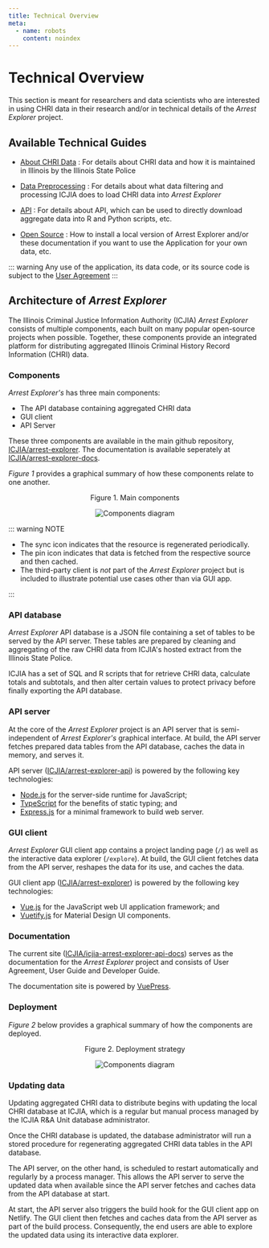 ```yaml
---
title: Technical Overview
meta:
  - name: robots
    content: noindex
---
```


# Technical Overview

This section is meant for researchers and data scientists who are interested in using CHRI data in their research and/or in technical details of the _Arrest Explorer_ project.

## Available Technical Guides

- [About CHRI Data](/technical/chri) : For details about CHRI data and how it is maintained in Illinois by the Illinois State Police

- [Data Preprocessing](/technical/data) : For details about what data filtering and processing ICJIA does to load CHRI data into _Arrest Explorer_

- [API](/technical/api) : For details about API, which can be used to directly download aggregate data into R and Python scripts, etc.

- [Open Source](/technical/open_source) : How to install a local version of Arrest Explorer and/or these documentation if you want to use the Application for your own data, etc.

::: warning
Any use of the application, its data code, or its source code is subject to the [User Agreement](/user_agreement)
:::

## Architecture of _Arrest Explorer_

The Illinois Criminal Justice Information Authority (ICJIA) _Arrest Explorer_ consists of multiple components, each built on many popular open-source projects when possible. Together, these components provide an integrated platform for distributing aggregated Illinois Criminal History Record Information (CHRI) data.

### Components

_Arrest Explorer's_ has three main components:

- The API database containing aggregated CHRI data
- GUI client
- API Server

These three components are available in the main github repository, [ICJIA/arrest-explorer](https://github.com/ICJIA/arrest_explorer). The documentation is available seperately at [ICJIA/arrest-explorer-docs](https://github.com/ICJIA/icjia-arrest-explorer-docs).

_Figure 1_ provides a graphical summary of how these components relate to one another.

<div style="text-align:center">
<span class="fig-title">Figure 1. Main components</span>

![Components diagram](/arrestexplorer/docs/assets/diagram-components.png)

</div>

::: warning NOTE

- The sync icon indicates that the resource is regenerated periodically.
- The pin icon indicates that data is fetched from the respective source and then cached.
- The third-party client is _not_ part of the _Arrest Explorer_ project but is included to illustrate potential use cases other than via GUI app.

:::

### API database

_Arrest Explorer_ API database is a JSON file containing a set of tables to be served by the API server. These tables are prepared by cleaning and aggregating of the raw CHRI data from ICJIA's hosted extract from the Illinois State Police.

ICJIA has a set of SQL and R scripts that for retrieve CHRI data, calculate totals and subtotals, and then alter certain values to protect privacy before finally exporting the API database.

### API server

At the core of the _Arrest Explorer_ project is an API server that is semi-independent of _Arrest Explorer's_ graphical interface. At build, the API server fetches prepared data tables from the API database, caches the data in memory, and serves it.

API server ([ICJIA/arrest-explorer-api](https://github.com/ICJIA/arrest-explorer-api)) is powered by the following key technologies:

- [Node.js](https://nodejs.org/) for the server-side runtime for JavaScript;
- [TypeScript](https://www.typescriptlang.org/) for the benefits of static typing; and
- [Express.js](https://expressjs.com/) for a minimal framework to build web server.

### GUI client

_Arrest Explorer_ GUI client app contains a project landing page (`/`) as well as the interactive data explorer (`/explore`). At build, the GUI client fetches data from the API server, reshapes the data for its use, and caches the data.

GUI client app ([ICJIA/arrest-explorer](https://github.com/ICJIA/arrest-explorer)) is powered by the following key technologies:

- [Vue.js](https://vuejs.org/) for the JavaScript web UI application framework; and
- [Vuetify.js](https://vuetifyjs.com/) for Material Design UI components.

### Documentation

The current site ([ICJIA/icjia-arrest-explorer-api-docs](https://github.com/ICJIA/icjia-arrest-explorer-docs)) serves as the documentation for the _Arrest Explorer_ project and consists of User Agreement, User Guide and Developer Guide.

The documentation site is powered by [VuePress](https://vuepress.vuejs.org/).

### Deployment

_Figure 2_ below provides a graphical summary of how the components are deployed.

<div style="text-align:center">
<span class="fig-title">Figure 2. Deployment strategy</span>

![Components diagram](/arrestexplorer/docs/assets/diagram-deployment.png)

</div>

### Updating data

Updating aggregated CHRI data to distribute begins with updating the local CHRI database at ICJIA, which is a regular but manual process managed by the ICJIA R&A Unit database administrator.

Once the CHRI database is updated, the database administrator will run a stored procedure for regenerating aggregated CHRI data tables in the API database.

The API server, on the other hand, is scheduled to restart automatically and regularly by a process manager. This allows the API server to serve the updated data when available since the API server fetches and caches data from the API database at start.

At start, the API server also triggers the build hook for the GUI client app on Netlify. The GUI client then fetches and caches data from the API server as part of the build process. Consequently, the end users are able to explore the updated data using its interactive data explorer.

<FundingStatement />
